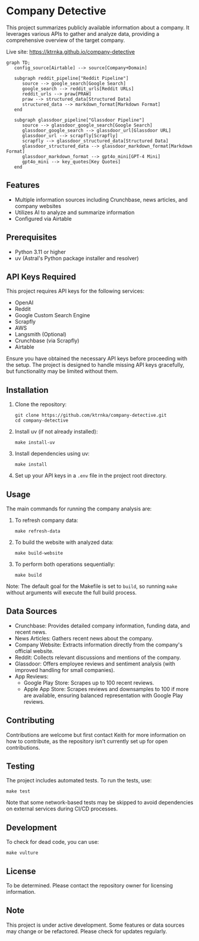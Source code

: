 # Company Detective

This project summarizes publicly available information about a company. It leverages various APIs to gather and analyze data, providing a comprehensive overview of the target company.

Live site: https://ktrnka.github.io/company-detective

<!-- ![System diagram](system_diagram.png) -->

<!-- 
Original non-Mermaid diagram:
with Diagram("Company Detective", show=False, filename="../system_diagram"):
    pre_source = Rack("Airtable")

    source = Document("Company, product name, domain")

    pre_source >> source

    with Cluster("Reddit"):

        reddit_markdowns = source >> Edge(label="Google search") >> MultipleDocuments("URLs") >> Edge(label="PRAW") >> MultipleDocuments("Structured data\n(CommentForest)") >> MultipleDocuments("Markdown format")

    with Cluster("Glassdoor"):
        glassdoor_summary = source >> Edge(label="Google search") >> Document("URL") >> Edge(label="Scrapfly, when it works", style="dashed") >> MultipleDocuments("Structured data") >> MultipleDocuments("Markdown format") >> Edge(label="gpt4o-mini") >> Document("Key quotes")

    with Cluster("News"):
        news_summary = source >> Edge(label="Google search") >> MultipleDocuments("URLs") >> Edge(label="newspaper4k") >> MultipleDocuments("Structured data\n(Article text, Author, Date)") >> MultipleDocuments("Markdown format") >> Edge(label="gpt4o-mini") >> Document("Abstractive summary")

    with Cluster("Company webpage"):
        webpage_summary = source >> Edge(label="Google search") >> MultipleDocuments("URLs") >> Edge(label="newspaper4k") >> MultipleDocuments("Structured data\n(Article text, Author, Date)") >> MultipleDocuments("Markdown format") >> Edge(label="gpt4o-mini") >> Document("Abstractive summary")

    with Cluster("Crunchbase"):
        crunchbase_markdown = source >> Edge(label="Google search") >> Document("URL") >> Edge(label="Scrapfly") >> Document("Structured data") >> Document("Markdown format")

    with Cluster("Extra links"):
        links = source >> Edge(label="Google search") >> MultipleDocuments("Structured data\n(URLs, Titles, Snippets)")
        extra_links = links >> MultipleDocuments("Markdown format") >> Edge(label="gpt4o-mini") >> Document("Filtered, organized document")

        with Cluster("App Stores"):
            apple_reviews = links >> Edge(label="If present", style="dashed") >> MultipleDocuments("Apple app store reviews") >> MultipleDocuments("Markdown format")
            google_reviews = links >> Edge(label="If present", style="dashed") >> MultipleDocuments("Google play store reviews") >> MultipleDocuments("Markdown format")
            steam_reviews = links >> Edge(label="If present", style="dashed") >> MultipleDocuments("Steam reviews") >> MultipleDocuments("Markdown format")

    with Cluster("Customer Experience map-reduce"):
        cx_start = MultipleDocuments("Combined reviews")
        cx_summary = cx_start >> Edge(label="Extract quotes, gpt4o-mini") >> MultipleDocuments("Quotes by document") >> Edge(label="Organize, gpt4o-mini") >> Document("Quotes by topic")

    reddit_markdowns >> cx_start
    apple_reviews >> cx_start
    google_reviews >> cx_start
    steam_reviews >> cx_start

    general_summary = Document("General Summary")
    webpage_summary >> general_summary
    news_summary >> general_summary
    crunchbase_markdown >> general_summary

    unformatted_output = Document("Combined (Json)")
    general_summary >> unformatted_output
    extra_links >> unformatted_output
    cx_summary >> unformatted_output
    glassdoor_summary >> unformatted_output

    unformatted_output >> Document("HTML") >> Github("Public pages")
    # unformatted_output >> Document("Markdown")
    

 -->
```mermaid
graph TD;
   config_source[Airtable] --> source[Company+Domain]

   subgraph reddit_pipeline["Reddit Pipeline"]
      source --> google_search[Google Search]
      google_search --> reddit_urls[Reddit URLs]
      reddit_urls --> praw[PRAW]
      praw --> structured_data[Structured Data]
      structured_data --> markdown_format[Markdown Format]
   end

   subgraph glassdoor_pipeline["Glassdoor Pipeline"]
      source --> glassdoor_google_search[Google Search]
      glassdoor_google_search --> glassdoor_url[Glassdoor URL]
      glassdoor_url --> scrapfly[Scrapfly]
      scrapfly --> glassdoor_structured_data[Structured Data]
      glassdoor_structured_data --> glassdoor_markdown_format[Markdown Format]
      glassdoor_markdown_format --> gpt4o_mini[GPT-4 Mini]
      gpt4o_mini --> key_quotes[Key Quotes]
   end

```


## Features

- Multiple information sources including Crunchbase, news articles, and company websites
- Utilizes AI to analyze and summarize information
- Configured via Airtable

## Prerequisites

- Python 3.11 or higher
- uv (Astral's Python package installer and resolver)

## API Keys Required

This project requires API keys for the following services:

- OpenAI
- Reddit
- Google Custom Search Engine
- Scrapfly
- AWS
- Langsmith (Optional)
- Crunchbase (via Scrapfly)
- Airtable

Ensure you have obtained the necessary API keys before proceeding with the setup. The project is designed to handle missing API keys gracefully, but functionality may be limited without them.

## Installation

1. Clone the repository:
   ```
   git clone https://github.com/ktrnka/company-detective.git
   cd company-detective
   ```

2. Install uv (if not already installed):
   ```
   make install-uv
   ```

3. Install dependencies using uv:
   ```
   make install
   ```

4. Set up your API keys in a `.env` file in the project root directory.

## Usage

The main commands for running the company analysis are:

1. To refresh company data:
   ```
   make refresh-data
   ```

2. To build the website with analyzed data:
   ```
   make build-website
   ```

3. To perform both operations sequentially:
   ```
   make build
   ```

Note: The default goal for the Makefile is set to `build`, so running `make` without arguments will execute the full build process.

## Data Sources

- Crunchbase: Provides detailed company information, funding data, and recent news.
- News Articles: Gathers recent news about the company.
- Company Website: Extracts information directly from the company's official website.
- Reddit: Collects relevant discussions and mentions of the company.
- Glassdoor: Offers employee reviews and sentiment analysis (with improved handling for small companies).
- App Reviews: 
  - Google Play Store: Scrapes up to 100 recent reviews.
  - Apple App Store: Scrapes reviews and downsamples to 100 if more are available, ensuring balanced representation with Google Play reviews.

## Contributing

Contributions are welcome but first contact Keith for more information on how to contribute, as the repository isn't currently set up for open contributions.

## Testing

The project includes automated tests. To run the tests, use:
```
make test
```

Note that some network-based tests may be skipped to avoid dependencies on external services during CI/CD processes.

## Development

To check for dead code, you can use:
```
make vulture
```

## License

To be determined. Please contact the repository owner for licensing information.

## Note

This project is under active development. Some features or data sources may change or be refactored. Please check for updates regularly.